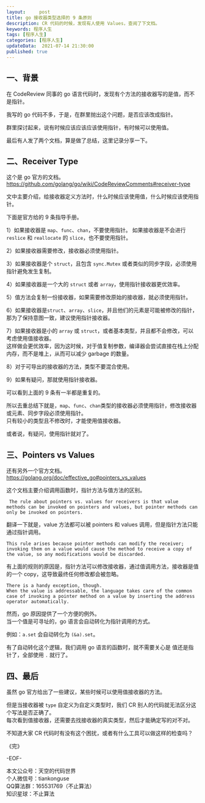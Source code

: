 ```yaml
---   
layout:     post  
title: go 接收器类型选择的 9 条原则  
description: CR 代码的时候，发现有人使用 Values，查阅了下文档。   
keywords: 程序人生  
tags: [程序人生]    
categories: [程序人生]  
updateData:  2021-07-14 21:30:00  
published: true  
---  
```



## 一、背景  


在 CodeReview 同事的 go 语言代码时，发现有个方法的接收器写的是值，而不是指针。  


我写的 go 代码不多，于是，在群里抛出这个问题，是否应该改成指针。  


群里探讨起来，说有时候应该应该应该使用指针，有时候可以使用值。  


最后有人发了两个文档，算是做了总结，这里记录分享一下。  


## 二、Receiver Type  


这个是 go 官方的文档。    
https://github.com/golang/go/wiki/CodeReviewComments#receiver-type  


文中主要介绍，给接收器定义方法时，什么时候应该使用值，什么时候应该使用指针。 


下面是官方给的 9 条指导手册。  


1）如果接收器是 `map`、`func`、`chan`，不要使用指针。 
如果接收器是不会进行 `reslice` 和 `reallocate` 的 `slice`，也不要使用指针。  


2）如果接收器需要修改，接收器必须使用指针。  


3）如果接收器是个 `struct`，且包含 `sync.Mutex` 或者类似的同步字段，必须使用指针避免发生复制。  


4）如果接收器是一个大的 `struct` 或者 `array`，使用指针接收器更优效率。  


5）值方法会复制一份接收器，如果需要修改原始的接收器，就必须使用指针。  


6）如果接收器是`struct`、`array`、`slice`，并且他们的元素是可能被修改的指针，那为了保持意图一致，建议使用指针接收器。  


7）如果接收器是小的 `array` 或 `struct`，或者基本类型，并且都不会修改，可以考虑使用值接收器。  
这样做会更优效率，因为这时候，对于值复制参数，编译器会尝试直接在栈上分配内存，而不是堆上，从而可以减少 garbage 的数量。  


8）对于可导出的接收器的方法，类型不要混合使用。  


9）如果有疑问，那就使用指针接收器。  



可以看到上面的 9 条有一半都是重复的。  


所以去重总结下就是，`map`、`func`、`chan`类型的接收器必须使用指针，修改接收器或元素、同步字段必须使用指针。  
只有较小的类型且不修改时，才能使用值接收器。  


或者说，有疑问，使用指针就对了。  




## 三、Pointers vs Values  


还有另外一个官方文档。  
https://golang.org/doc/effective_go#pointers_vs_values    


这个文档主要介绍调用函数时，指针方法与值方法的区别。  


```
 The rule about pointers vs. values for receivers is that value methods can be invoked on pointers and values, but pointer methods can only be invoked on pointers.
```


翻译一下就是，value 方法都可以被 pointers 和 values 调用，但是指针方法只能通过指针调用。  


```
This rule arises because pointer methods can modify the receiver;   
invoking them on a value would cause the method to receive a copy of the value, so any modifications would be discarded. 
```


有上面的规则的原因是，指针方法可以修改接收器，通过值调用方法，接收器是值的一个 copy，这导致最终任何修改都会被忽略。  


```
There is a handy exception, though.   
When the value is addressable, the language takes care of the common case of invoking a pointer method on a value by inserting the address operator automatically. 
```

然而，go 原因提供了一个方便的例外。  
当一个值是可寻址的，go 语言会自动转化为指针调用的方式。  


例如：`a.set` 会自动转化为 `(&a).set`。  


有了自动转化这个逻辑，我们调用 go 语言的函数时，就不需要关心是 值还是指针了，全部使用 `.` 就行了。  


## 四、最后  


虽然 go 官方给出了一些建议，某些时候可以使用值接收器的方法。  


但是当接收器被 `type` 自定义为自定义类型时，我们 CR 别人的代码就无法区分这个写法是否正确了。  
每次看到值接收器，还需要去找接收器的真实类型，然后才能确定写的对不对。  


不知道大家 CR 代码时有没有这个困扰，或者有什么工具可以做这样的检查吗？  


《完》  


-EOF-  



本文公众号：天空的代码世界  
个人微信号：tiankonguse  
QQ算法群：165531769（不止算法）  
知识星球：不止算法  

